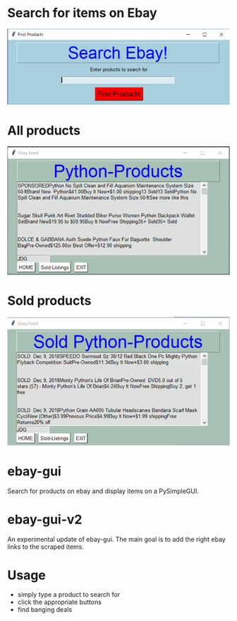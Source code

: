 # Search for items on Ebay 
![alt text](https://github.com/jglatts/scrap-gui/blob/master/gui_ebay.png)
# All products
![alt text](https://github.com/jglatts/scrap-gui/blob/master/gui_products.png)
# Sold products
![alt text](https://github.com/jglatts/scrap-gui/blob/master/gui_sold.png)
# ebay-gui
Search for products on ebay and display items on a PySimpleGUI.
# ebay-gui-v2
An experimental update of ebay-gui. The main goal is to add the right ebay links to the scraped items. 
# Usage
  - simply type a product to search for
  - click the appropriate buttons
  - find banging deals


